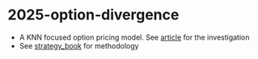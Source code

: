 # 2025-option-divergence

- A KNN focused option pricing model. See [article](article.pdf) for the investigation
- See [strategy_book](workbook/strategy_book.pdf) for methodology
